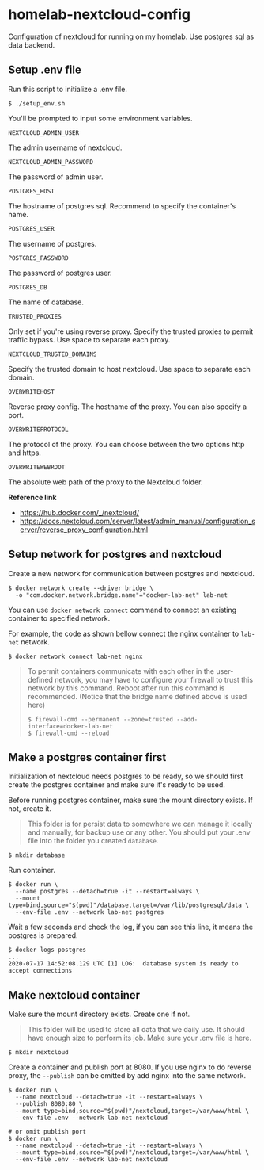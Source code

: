# homelab-nextcloud-config

Configuration of nextcloud for running on my homelab. Use postgres sql as data backend.

## Setup .env file

Run this script to initialize a .env file.

```console
$ ./setup_env.sh
```

You'll be prompted to input some environment variables.

`NEXTCLOUD_ADMIN_USER`

The admin username of nextcloud.

`NEXTCLOUD_ADMIN_PASSWORD`

The password of admin user.

`POSTGRES_HOST`

The hostname of postgres sql. Recommend to specify the container's name.

`POSTGRES_USER`

The username of postgres.

`POSTGRES_PASSWORD`

The password of postgres user.

`POSTGRES_DB`

The name of database.

`TRUSTED_PROXIES`

Only set if you're using reverse proxy. Specify the trusted proxies to permit traffic bypass. Use space to separate each proxy.

`NEXTCLOUD_TRUSTED_DOMAINS`

Specify the trusted domain to host nextcloud. Use space to separate each domain.

`OVERWRITEHOST`

Reverse proxy config. The hostname of the proxy. You can also specify a port.

`OVERWRITEPROTOCOL`

The protocol of the proxy. You can choose between the two options http and https.

`OVERWRITEWEBROOT`

The absolute web path of the proxy to the Nextcloud folder.

**Reference link**

- https://hub.docker.com/_/nextcloud/
- https://docs.nextcloud.com/server/latest/admin_manual/configuration_server/reverse_proxy_configuration.html

## Setup network for postgres and nextcloud

Create a new network for communication between postgres and nextcloud.

```console
$ docker network create --driver bridge \
  -o "com.docker.network.bridge.name"="docker-lab-net" lab-net
```

You can use `docker network connect` command to connect an existing container to specified network.

For example, the code as shown bellow connect the nginx container to `lab-net` network.

```console
$ docker network connect lab-net nginx
```

> To permit containers communicate with each other in the user-defined network, you may have to configure your firewall to trust this network by this command. Reboot after run this command is recommended. (Notice that the bridge name defined above is used here)
>
> ```console
> $ firewall-cmd --permanent --zone=trusted --add-interface=docker-lab-net
> $ firewall-cmd --reload
> ```

## Make a postgres container first

Initialization of nextcloud needs postgres to be ready, so we should first create the postgres container and make sure it's ready to be used.

Before running postgres container, make sure the mount directory exists. If not, create it.

> This folder is for persist data to somewhere we can manage it locally and manually, for backup use or any other. You should put your .env file into the folder you created `database`.

```console
$ mkdir database
```

Run container.

```console
$ docker run \
  --name postgres --detach=true -it --restart=always \
  --mount type=bind,source="$(pwd)"/database,target=/var/lib/postgresql/data \
  --env-file .env --network lab-net postgres
```

Wait a few seconds and check the log, if you can see this line, it means the postgres is prepared.

```console
$ docker logs postgres
...
2020-07-17 14:52:08.129 UTC [1] LOG:  database system is ready to accept connections
```

## Make nextcloud container

Make sure the mount directory exists. Create one if not.

> This folder will be used to store all data that we daily use. It should have enough size to perform its job. Make sure your .env file is here.

```console
$ mkdir nextcloud
```

Create a container and publish port at 8080. If you use nginx to do reverse proxy, the `--publish` can be omitted by add nginx into the same network.

```console
$ docker run \
  --name nextcloud --detach=true -it --restart=always \
  --publish 8080:80 \
  --mount type=bind,source="$(pwd)"/nextcloud,target=/var/www/html \
  --env-file .env --network lab-net nextcloud

# or omit publish port
$ docker run \
  --name nextcloud --detach=true -it --restart=always \
  --mount type=bind,source="$(pwd)"/nextcloud,target=/var/www/html \
  --env-file .env --network lab-net nextcloud
```
